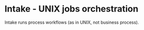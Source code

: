 # Intake - UNIX jobs orchestration

Intake runs process workflows (as in UNIX, not business process).
